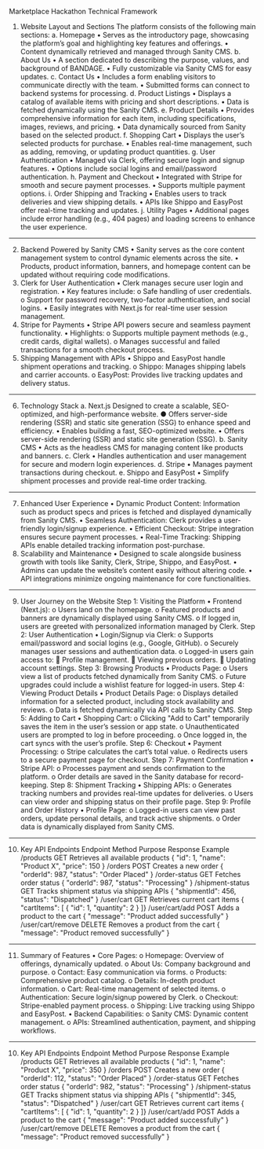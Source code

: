 Marketplace Hackathon Technical Framework
1. Website Layout and Sections
The platform consists of the following main sections:
a. Homepage
•	Serves as the introductory page, showcasing the platform’s goal and highlighting key features and offerings.
•	Content dynamically retrieved and managed through Sanity CMS.
b. About Us
•	A section dedicated to describing the purpose, values, and background of BANDAGE.
•	Fully customizable via Sanity CMS for easy updates.
c. Contact Us
•	Includes a form enabling visitors to communicate directly with the team.
•	Submitted forms can connect to backend systems for processing.
d. Product Listings
•	Displays a catalog of available items with pricing and short descriptions.
•	Data is fetched dynamically using the Sanity CMS.
e. Product Details
•	Provides comprehensive information for each item, including specifications, images, reviews, and pricing.
•	Data dynamically sourced from Sanity based on the selected product.
f. Shopping Cart
•	Displays the user’s selected products for purchase.
•	Enables real-time management, such as adding, removing, or updating product quantities.
g. User Authentication
•	Managed via Clerk, offering secure login and signup features.
•	Options include social logins and email/password authentication.
h. Payment and Checkout
•	Integrated with Stripe for smooth and secure payment processes.
•	Supports multiple payment options.
i. Order Shipping and Tracking
•	Enables users to track deliveries and view shipping details.
•	APIs like Shippo and EasyPost offer real-time tracking and updates.
j. Utility Pages
•	Additional pages include error handling (e.g., 404 pages) and loading screens to enhance the user experience.
________________________________________
2. Backend Powered by Sanity CMS
•	Sanity serves as the core content management system to control dynamic elements across the site.
•	Products, product information, banners, and homepage content can be updated without requiring code modifications.
3. Clerk for User Authentication
•	Clerk manages secure user login and registration.
•	Key features include: 
o	Safe handling of user credentials.
o	Support for password recovery, two-factor authentication, and social logins.
•	Easily integrates with Next.js for real-time user session management.
4. Stripe for Payments
•	Stripe API powers secure and seamless payment functionality.
•	Highlights: 
o	Supports multiple payment methods (e.g., credit cards, digital wallets).
o	Manages successful and failed transactions for a smooth checkout process.
5. Shipping Management with APIs
•	Shippo and EasyPost handle shipment operations and tracking. 
o	Shippo: Manages shipping labels and carrier accounts.
o	EasyPost: Provides live tracking updates and delivery status.
________________________________________
6. Technology Stack
a. Next.js
Designed to create a scalable, SEO-optimized, and high-performance website.
● Offers server-side rendering (SSR) and static site generation (SSG) to enhance speed and efficiency.
•	Enables building a fast, SEO-optimized website.
•	Offers server-side rendering (SSR) and static site generation (SSG).
b. Sanity CMS
•	Acts as the headless CMS for managing content like products and banners.
c. Clerk
•	Handles authentication and user management for secure and modern login experiences.
d. Stripe
•	Manages payment transactions during checkout.
e. Shippo and EasyPost
•	Simplify shipment processes and provide real-time order tracking.
________________________________________
7. Enhanced User Experience
•	Dynamic Product Content: Information such as product specs and prices is fetched and displayed dynamically from Sanity CMS.
•	Seamless Authentication: Clerk provides a user-friendly login/signup experience.
•	Efficient Checkout: Stripe integration ensures secure payment processes.
•	Real-Time Tracking: Shipping APIs enable detailed tracking information post-purchase.
8. Scalability and Maintenance
•	Designed to scale alongside business growth with tools like Sanity, Clerk, Stripe, Shippo, and EasyPost.
•	Admins can update the website’s content easily without altering code.
•	API integrations minimize ongoing maintenance for core functionalities.
________________________________________
9. User Journey on the Website
Step 1: Visiting the Platform
•	Frontend (Next.js): 
o	Users land on the homepage.
o	Featured products and banners are dynamically displayed using Sanity CMS.
o	If logged in, users are greeted with personalized information managed by Clerk.
Step 2: User Authentication
•	Login/Signup via Clerk: 
o	Supports email/password and social logins (e.g., Google, GitHub).
o	Securely manages user sessions and authentication data.
o	Logged-in users gain access to: 
	Profile management.
	Viewing previous orders.
	Updating account settings.
Step 3: Browsing Products
•	Products Page: 
o	Users view a list of products fetched dynamically from Sanity CMS.
o	Future upgrades could include a wishlist feature for logged-in users.
Step 4: Viewing Product Details
•	Product Details Page: 
o	Displays detailed information for a selected product, including stock availability and reviews.
o	Data is fetched dynamically via API calls to Sanity CMS.
Step 5: Adding to Cart
•	Shopping Cart: 
o	Clicking "Add to Cart" temporarily saves the item in the user’s session or app state.
o	Unauthenticated users are prompted to log in before proceeding.
o	Once logged in, the cart syncs with the user’s profile.
Step 6: Checkout
•	Payment Processing: 
o	Stripe calculates the cart’s total value.
o	Redirects users to a secure payment page for checkout.
Step 7: Payment Confirmation
•	Stripe API: 
o	Processes payment and sends confirmation to the platform.
o	Order details are saved in the Sanity database for record-keeping.
Step 8: Shipment Tracking
•	Shipping APIs: 
o	Generates tracking numbers and provides real-time updates for deliveries.
o	Users can view order and shipping status on their profile page.
Step 9: Profile and Order History
•	Profile Page: 
o	Logged-in users can view past orders, update personal details, and track active shipments.
o	Order data is dynamically displayed from Sanity CMS.
________________________________________
10. Key API Endpoints
Endpoint	Method	Purpose	Response Example
/products	GET	Retrieves all available products	{ "id": 1, "name": "Product X", "price": 150 }
/orders	POST	Creates a new order	{ "orderId": 987, "status": "Order Placed" }
/order-status	GET	Fetches order status	{ "orderId": 987, "status": "Processing" }
/shipment-status	GET	Tracks shipment status via shipping APIs	{ "shipmentId": 456, "status": "Dispatched" }
/user/cart	GET	Retrieves current cart items	{ "cartItems": [ { "id": 1, "quantity": 2 } ]}
/user/cart/add	POST	Adds a product to the cart	{ "message": "Product added successfully" }
/user/cart/remove	DELETE	Removes a product from the cart	{ "message": "Product removed successfully" }
________________________________________
11. Summary of Features
•	Core Pages:
o	Homepage: Overview of offerings, dynamically updated.
o	About Us: Company background and purpose.
o	Contact: Easy communication via forms.
o	Products: Comprehensive product catalog.
o	Details: In-depth product information.
o	Cart: Real-time management of selected items.
o	Authentication: Secure login/signup powered by Clerk.
o	Checkout: Stripe-enabled payment process.
o	Shipping: Live tracking using Shippo and EasyPost.
•	Backend Capabilities:
o	Sanity CMS: Dynamic content management.
o	APIs: Streamlined authentication, payment, and shipping workflows.
________________________________________
10. Key API Endpoints
Endpoint	Method	Purpose	Response Example
/products	GET	Retrieves all available products	{ "id": 1, "name": "Product X", "price": 350 }
/orders	POST	Creates a new order	{ "orderId": 112, "status": "Order Placed" }
/order-status	GET	Fetches order status	{ "orderId": 982, "status": "Processing" }
/shipment-status	GET	Tracks shipment status via shipping APIs	{ "shipmentId": 345, "status": "Dispatched" }
/user/cart	GET	Retrieves current cart items	{ "cartItems": [ { "id": 1, "quantity": 2 } ]}
/user/cart/add	POST	Adds a product to the cart	{ "message": "Product added successfully" }
/user/cart/remove	DELETE	Removes a product from the cart	{ "message": "Product removed successfully" }


